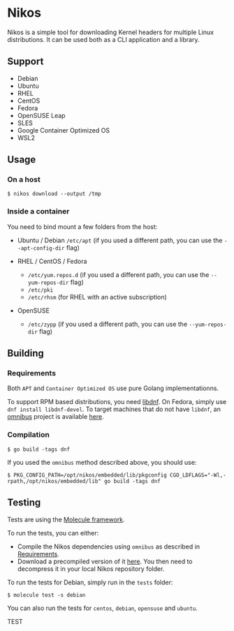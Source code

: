 # Nikos

Nikos is a simple tool for downloading Kernel headers for multiple Linux distributions. It can be used both as a CLI application and a library.

## Support

 * Debian
 * Ubuntu
 * RHEL 
 * CentOS
 * Fedora
 * OpenSUSE Leap
 * SLES
 * Google Container Optimized OS
 * WSL2

## Usage

### On a host

`$ nikos download --output /tmp`

### Inside a container

You need to bind mount a few folders from the host:

 * Ubuntu / Debian
   `/etc/apt` (if you used a different path, you can use the `--apt-config-dir` flag)

 * RHEL / CentOS / Fedora
   - `/etc/yum.repos.d` (if you used a different path, you can use the `--yum-repos-dir` flag)
   - `/etc/pki`
   - `/etc/rhsm` (for RHEL with an active subscription)

 * OpenSUSE
   - `/etc/zypp` (if you used a different path, you can use the `--yum-repos-dir` flag)

## Building

### Requirements

Both `APT` and `Container Optimized OS` use pure Golang implementationns.

To support RPM based distributions, you need [libdnf](https://github.com/rpm-software-management/libdnf).
On Fedora, simply use `dnf install libdnf-devel`. To target machines that do not have `libdnf`, an
[omnibus](https://github.com/chef/omnibus) project is available [here](https://github.com/DataDog/omnibus-nikos).

### Compilation

`$ go build -tags dnf`

If you used the `omnibus` method described above, you should use:

`$ PKG_CONFIG_PATH=/opt/nikos/embedded/lib/pkgconfig CGO_LDFLAGS="-Wl,-rpath,/opt/nikos/embedded/lib" go build -tags dnf`

## Testing

Tests are using the [Molecule framework](https://github.com/ansible-community/molecule).

To run the tests, you can either:

 * Compile the Nikos dependencies using `omnibus` as described in [Requirements](#requirements).
 * Download a precompiled version of it [here](https://glumol.com/nikos/opt.nikos.xz). You then need to
   decompress it in your local Nikos repository folder.

To run the tests for Debian, simply run in the `tests` folder:

`$ molecule test -s debian`

You can also run the tests for `centos`, `debian`, `opensuse` and `ubuntu`.

TEST